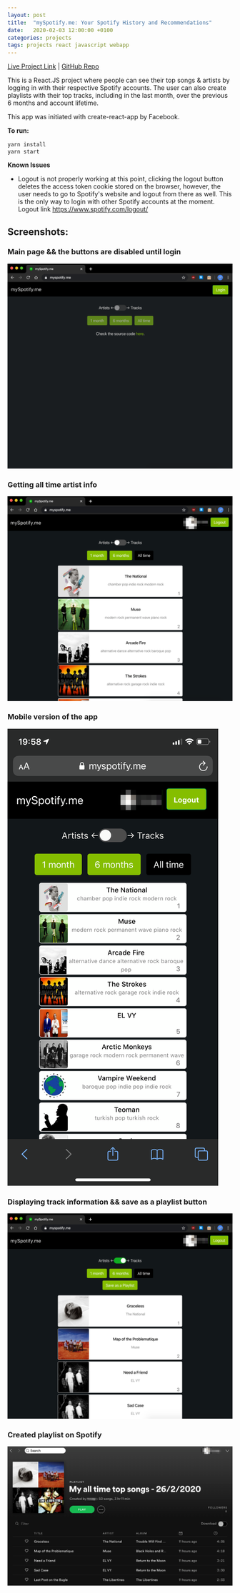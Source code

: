 ```yaml
---
layout: post
title:  "mySpotify.me: Your Spotify History and Recommendations"
date:   2020-02-03 12:00:00 +0100
categories: projects
tags: projects react javascript webapp
---
```

[Live Project Link](https://myspotify.me/) |
[GitHub Repo](https://github.com/gokhj/mySpotify.me)

This is a React.JS project where people can see their top songs & artists by logging in with their respective Spotify accounts. The user can also create playlists with their top tracks, including in the last month, over the previous 6 months and account lifetime.

This app was initiated with create-react-app by Facebook.

**To run:**
```
yarn install
yarn start
```

**Known Issues**
- Logout is not properly working at this point, clicking the logout button deletes the access token cookie stored on the browser, however, the user needs to go to Spotify's website and logout from there as well. This is the only way to login with other Spotify accounts at the moment. Logout link https://www.spotify.com/logout/

## Screenshots:

### Main page && the buttons are disabled until login

![Readme%20md/Untitled.png](/assets/myspotify/1.png)

### Getting all time artist info

![Readme%20md/Untitled%201.png](/assets/myspotify/2.png)

### Mobile version of the app

![Readme%20md/Untitled%202.png](/assets/myspotify/3.png)

### Displaying track information && save as a playlist button

![Readme%20md/Untitled%203.png](/assets/myspotify/4.png)

### Created playlist on Spotify

![Readme%20md/Untitled%204.png](/assets/myspotify/5.png)